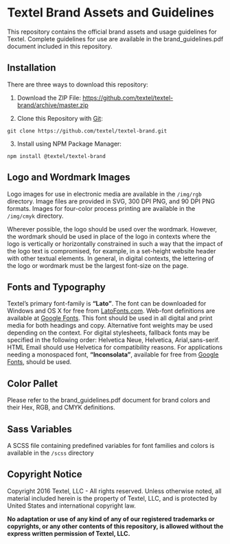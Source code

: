 Textel Brand Assets and Guidelines
================================================================================

This repository contains the official brand assets and usage guidelines for
Textel.  Complete guidelines for use are available in the brand_guidelines.pdf
document included in this repository.

## Installation
There are three ways to download this repository:

1) Download the ZIP File: https://github.com/textel/textel-brand/archive/master.zip

2) Clone this Repository with [Git](https://git-scm.com/):
```
git clone https://github.com/textel/textel-brand.git
```

3) Install using NPM Package Manager:
```
npm install @textel/textel-brand
```

## Logo and Wordmark Images
Logo images for use in electronic media are available in the `/img/rgb`
directory.  Image files are provided in SVG, 300 DPI PNG, and 90 DPI PNG
formats.  Images for four-color process printing are available in the
`/img/cmyk` directory.

Wherever possible, the logo should be used over the wordmark.  However, the
wordmark should be used in place of the logo in contexts where the logo is
vertically or horizontally constrained in such a way that the impact of the
logo text is compromised, for example, in a set-height website header with other
textual elements.  In general, in digital contexts, the lettering of the logo
or wordmark must be the largest font-size on the page.

## Fonts and Typography
Textel’s primary font-family is **“Lato”**. The font can be downloaded for Windows 
and OS X for free from [LatoFonts.com](www.latofonts.com).  Web-font definitions 
are available at [Google Fonts](https://fonts.google.com/specimen/Lato).  This 
font should be used in all digital and print media for both headings and copy. 
Alternative font weights may be used depending on the context. For digital 
stylesheets, fallback fonts may be specified in the following order: Helvetica 
Neue, Helvetica, Arial,sans-serif.  HTML Email should use Helvetica for 
compatibility reasons.  For applications needing a monospaced font, 
**“Inconsolata”**, available for free 
from [Google Fonts](https://fonts.google.com/specimen/Inconsolata), should be
used.

## Color Pallet
Please refer to the brand_guidelines.pdf document for brand colors and their
Hex, RGB, and CMYK definitions.

## Sass Variables
A SCSS file containing predefined variables for font families and colors is
available in the `/scss` directory

## Copyright Notice
Copyright 2016 Textel, LLC - All rights reserved.
Unless otherwise noted, all material included herein is the property of
Textel, LLC, and is protected by United States and international copyright
law.

**No adaptation or use of any kind of any of our registered trademarks or
copyrights, or any other contents of this repository, is allowed without the
express written permission of Textel, LLC.**
